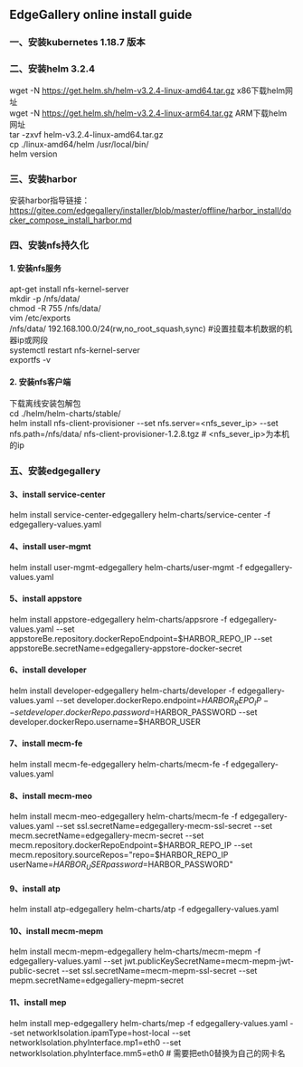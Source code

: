 ## EdgeGallery online  install guide 

### 一、安装kubernetes 1.18.7 版本
### 二、安装helm 3.2.4
wget -N https://get.helm.sh/helm-v3.2.4-linux-amd64.tar.gz   x86下载helm网址  \
wget -N https://get.helm.sh/helm-v3.2.4-linux-arm64.tar.gz   ARM下载helm网址  \
tar -zxvf helm-v3.2.4-linux-amd64.tar.gz  \
cp ./linux-amd64/helm /usr/local/bin/  \
helm version 
### 三、安装harbor 
安装harbor指导链接：
https://gitee.com/edgegallery/installer/blob/master/offline/harbor_install/docker_compose_install_harbor.md
### 四、安装nfs持久化
#### 1. 安装nfs服务
apt-get install nfs-kernel-server \
mkdir -p /nfs/data/   \
chmod -R 755 /nfs/data/  \
vim /etc/exports  \
/nfs/data/ 192.168.100.0/24(rw,no_root_squash,sync) #设置挂载本机数据的机器ip或网段  \
systemctl restart nfs-kernel-server \
exportfs -v   
#### 2. 安装nfs客户端
下载离线安装包解包   
cd ./helm/helm-charts/stable/   \
helm install nfs-client-provisioner --set nfs.server=<nfs_sever_ip> --set nfs.path=/nfs/data/ nfs-client-provisioner-1.2.8.tgz # <nfs_sever_ip>为本机的ip  
### 五、安装edgegallery
#### 3、install service-center
helm install service-center-edgegallery  helm-charts/service-center  -f edgegallery-values.yaml
#### 4、install user-mgmt 
helm install user-mgmt-edgegallery   helm-charts/user-mgmt  -f      edgegallery-values.yaml
#### 5、install appstore
helm install appstore-edgegallery    helm-charts/appsrore   -f      edgegallery-values.yaml  --set appstoreBe.repository.dockerRepoEndpoint=$HARBOR_REPO_IP   --set appstoreBe.secretName=edgegallery-appstore-docker-secret  
#### 6、install developer 
helm install developer-edgegallery   helm-charts/developer  -f      edgegallery-values.yaml   --set developer.dockerRepo.endpoint=$HARBOR_REPO_IP    --set developer.dockerRepo.password=$HARBOR_PASSWORD  --set developer.dockerRepo.username=$HARBOR_USER
#### 7、install mecm-fe
helm install mecm-fe-edgegallery     helm-charts/mecm-fe    -f       edgegallery-values.yaml
#### 8、install mecm-meo             
helm install mecm-meo-edgegallery    helm-charts/mecm-fe    -f       edgegallery-values.yaml   --set ssl.secretName=edgegallery-mecm-ssl-secret 
--set mecm.secretName=edgegallery-mecm-secret --set mecm.repository.dockerRepoEndpoint=$HARBOR_REPO_IP  --set mecm.repository.sourceRepos="repo=$HARBOR_REPO_IP userName=$HARBOR_USER password=$HARBOR_PASSWORD"
#### 9、install atp
helm install atp-edgegallery         helm-charts/atp        -f       edgegallery-values.yaml    
#### 10、install  mecm-mepm
helm install mecm-mepm-edgegallery   helm-charts/mecm-mepm  -f       edgegallery-values.yaml  --set jwt.publicKeySecretName=mecm-mepm-jwt-public-secret --set ssl.secretName=mecm-mepm-ssl-secret --set mepm.secretName=edgegallery-mepm-secret 
#### 11、install mep
helm install mep-edgegallery         helm-charts/mep        -f       edgegallery-values.yaml  --set networkIsolation.ipamType=host-local   --set networkIsolation.phyInterface.mp1=eth0   --set networkIsolation.phyInterface.mm5=eth0   # 需要把eth0替换为自己的网卡名